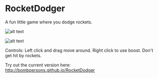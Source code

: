 # RocketDodger
A fun little game where you dodge rockets.

![alt text](https://github.com/bombpersons/RocketDodger/raw/master/Readme/Gameplay1.png "Getting Chased by Rockets")

![alt text](https://github.com/bombpersons/RocketDodger/raw/master/Readme/Gameplay1.png "Blue ones are tough")

Controls:
Left click and drag move around.
Right click to use boost.
Don't get hit by rockets.

Try out the current version here:
http://bombpersons.github.io/RocketDodger
